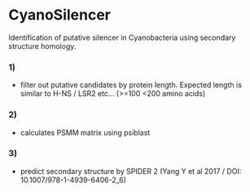 # CyanoSilencer

Identification of putative silencer in Cyanobacteria using secondary structure homology.

### 1)
  - filter out putative candidates by protein length. Expected length is similar to H-NS / LSR2 etc... (>=100 <200 amino acids)

### 2)
  - calculates PSMM matrix using psiblast

### 3)
  - predict secondary structure by SPIDER 2 (Yang Y et al 2017 / DOI: 10.1007/978-1-4939-6406-2_6)
  
